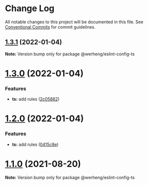 # Change Log

All notable changes to this project will be documented in this file.
See [Conventional Commits](https://conventionalcommits.org) for commit guidelines.

## [1.3.1](https://github.com/werheng/eslint-config/compare/v1.3.0...v1.3.1) (2022-01-04)

**Note:** Version bump only for package @werheng/eslint-config-ts





# [1.3.0](https://github.com/werheng/eslint-config/compare/v1.2.0...v1.3.0) (2022-01-04)


### Features

* **ts:** add rules ([2c05882](https://github.com/werheng/eslint-config/commit/2c058826bc3c7e7205463388f5a5062cc371b39a))





# [1.2.0](https://github.com/werheng/eslint-config/compare/v1.1.0...v1.2.0) (2022-01-04)


### Features

* **ts:** add rules ([0415c8e](https://github.com/werheng/eslint-config/commit/0415c8e466684bcbc6e7e199267c8bd01fe2598e))





# [1.1.0](https://github.com/werheng/eslint-config/compare/v1.0.3...v1.1.0) (2021-08-20)

**Note:** Version bump only for package @werheng/eslint-config-ts
